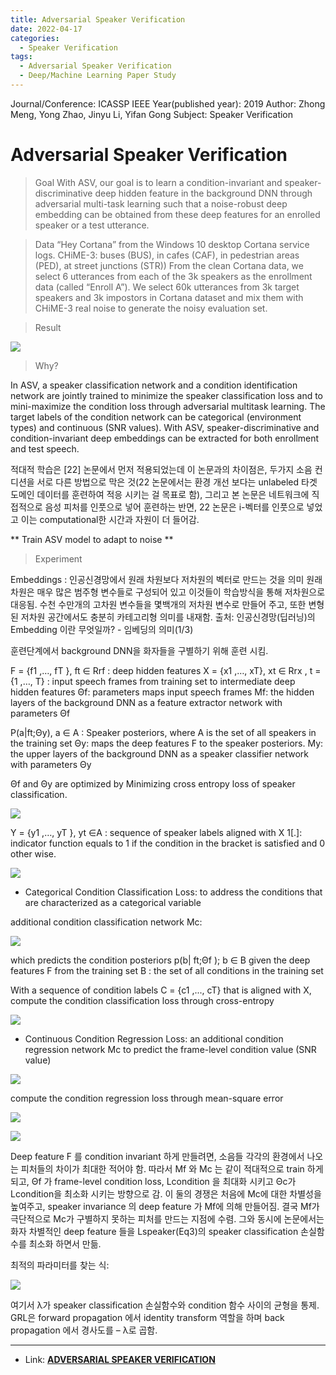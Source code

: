 ```yaml
---
title: Adversarial Speaker Verification
date: 2022-04-17
categories:
  - Speaker Verification 
tags: 
  - Adversarial Speaker Verification
  - Deep/Machine Learning Paper Study
---
```


Journal/Conference: ICASSP IEEE
Year(published year): 2019
Author: Zhong Meng, Yong Zhao, Jinyu Li, Yifan Gong
Subject: Speaker Verification

# Adversarial Speaker Verification

>Goal
With ASV, our goal is to learn a condition-invariant and speaker-discriminative deep hidden feature in the background DNN through adversarial multi-task learning such that a noise-robust deep embedding can be obtained from these deep features for an enrolled speaker or a test utterance.

>Data
“Hey Cortana” from the Windows 10 desktop Cortana service logs.
CHiME-3: buses (BUS), in cafes (CAF), in pedestrian areas (PED), at street junctions (STR))
From the clean Cortana data, we select 6 utterances from each of the 3k speakers as the enrollment data (called “Enroll A”). We select 60k utterances from 3k target speakers and 3k impostors in Cortana dataset and mix them with CHiME-3 real noise to generate the noisy evaluation set.


>Result
    
![](images/Adversaria%202d6a8/Untitled.png)
    


>Why?
    
In ASV, a speaker classification network and a condition identification network are jointly trained to minimize the speaker classification loss and to mini-maximize the condition loss through adversarial multitask learning.
The target labels of the condition network can be categorical (environment types) and continuous (SNR values). With ASV, speaker-discriminative and condition-invariant deep embeddings can be extracted for both enrollment and test speech.



적대적 학습은 [22] 논문에서 먼저 적용되었는데 이 논문과의 차이점은, 두가지 소음 컨디션을 서로 다른 방법으로 막은 것(22 논문에서는 환경 개선 보다는 unlabeled 타겟 도메인 데이터를 훈련하여 적응 시키는 걸 목표로 함), 그리고 본 논문은 네트워크에 직접적으로 음성 피처를 인풋으로 넣어 훈련하는 반면, 22 논문은 i-벡터를 인풋으로 넣었고 이는 computational한 시간과 자원이 더 들어감.

** Train ASV model to adapt to noise **




>Experiment

Embeddings : 인공신경망에서 원래 차원보다 저차원의 벡터로 만드는 것을 의미
원래 차원은 매우 많은 범주형 변수들로 구성되어 있고 이것들이 학습방식을 통해 저차원으로 대응됨. 수천 수만개의 고차원 변수들을 몇백개의 저차원 변수로 만들어 주고, 또한 변형된 저차원 공간에서도 충분히 카테고리형 의미를 내재함.
출처: 인공신경망(딥러닝)의 Embedding 이란 무엇일까? - 임베딩의 의미(1/3)



훈련단계에서 background DNN을 화자들을 구별하기 위해 훈련 시킴.

F = {f1 ,…, fT }, ft ∈ Rrf : deep hidden features
X = {x1 ,…, xT}, xt ∈ Rrx , t = {1 ,…, T} : input speech frames from training set to intermediate deep hidden features
Θf: parameters maps input speech frames
Mf: the hidden layers of the background DNN as a feature extractor network with parameters Θf

P(a|ft;Θy), a ∈ A : Speaker posteriors, where A is the set of all speakers in the training set
Θy: maps the deep features F to the speaker posteriors.
My: the upper layers of the background DNN as a speaker classifier network with parameters Θy

Θf and Θy are optimized by Minimizing cross entropy loss of speaker classification.

![](images/Adversaria%202d6a8/Untitled%201.png)


Y = {y1 ,…, yT }, yt ∈A : sequence of speaker labels aligned with X
1[.]: indicator function equals to 1 if the condition in the bracket is satisfied and 0 other wise.

![](images/Adversaria%202d6a8/Untitled%202.png)


- Categorical Condition Classification Loss: to address the conditions that are characterized as a categorical variable

additional condition classification network Mc:

![](images/Adversaria%202d6a8/Untitled%203.png)

which predicts the condition posteriors p(b| ft;Θf ); b ∈ B given the deep features F from the training set
B : the set of all conditions in the training set

With a sequence of condition labels C = {c1 ,..., cT} that is aligned with X, compute the condition classification loss through cross-entropy

![](images/Adversaria%202d6a8/Untitled%204.png)

- Continuous Condition Regression Loss: an additional condition regression network Mc to predict the frame-level condition value (SNR value)

![](images/Adversaria%202d6a8/Untitled%205.png)

compute the condition regression loss through mean-square error

![](images/Adversaria%202d6a8/Untitled%206.png)

![](images/Adversaria%202d6a8/Untitled%207.png)

Deep feature F 를 condition invariant 하게 만들려면, 소음들 각각의 환경에서 나오는 피처들의 차이가 최대한 적어야 함.
따라서 Mf 와 Mc 는 같이 적대적으로 train 하게 되고, Θf 가 frame-level condition loss, Lcondition 을 최대화 시키고 Θc가 Lcondition을 최소화 시키는 방향으로 감.
이 둘의 경쟁은 처음에 Mc에 대한 차별성을 높여주고, speaker invariance 의 deep feature 가 Mf에 의해 만들어짐.
결국 Mf가 극단적으로 Mc가 구별하지 못하는 피처를 만드는 지점에 수렴.
그와 동시에 논문에서는 화자 차별적인 deep feature 들을 Lspeaker(Eq3)의 speaker classification 손실함수를 최소화 하면서 만듦.

최적의 파라미터를 찾는 식:

![](images/Adversaria%202d6a8/Untitled%208.png)

여기서 λ가 speaker classification 손실함수와 condition 함수 사이의 균형을 통제.
GRL은 forward propagation 에서 identity transform 역할을 하며 back propagation 에서 경사도를 – λ로 곱함.

---

- Link:   **[ADVERSARIAL SPEAKER VERIFICATION](https://arxiv.org/abs/1904.12406)**
